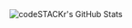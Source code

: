  <img align="left" alt="codeSTACKr's GitHub Stats" src="https://github-readme-stats.vercel.app/api?username=shuklashubh10)](https://github.com/shuklashubh10/github-readme-stats)" />
